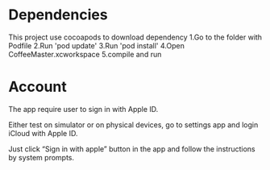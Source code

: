 Dependencies
============

This project use cocoapods to download dependency
1.Go to the folder with Podfile
2.Run 'pod update'
3.Run 'pod install'
4.Open CoffeeMaster.xcworkspace
5.compile and run

Account
=======

The app require user to sign in with Apple ID.

Either test on simulator or on physical devices, go to settings app and login
iCloud with Apple ID.

Just click “Sign in with apple” button in the app and follow the instructions by
system prompts.
